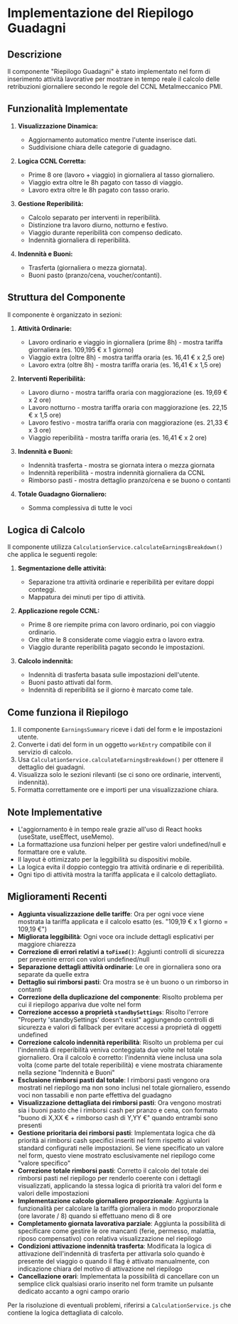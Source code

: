 # Implementazione del Riepilogo Guadagni

## Descrizione

Il componente "Riepilogo Guadagni" è stato implementato nel form di inserimento attività lavorative per mostrare in tempo reale il calcolo delle retribuzioni giornaliere secondo le regole del CCNL Metalmeccanico PMI.

## Funzionalità Implementate

1. **Visualizzazione Dinamica:**
   - Aggiornamento automatico mentre l'utente inserisce dati.
   - Suddivisione chiara delle categorie di guadagno.

2. **Logica CCNL Corretta:**
   - Prime 8 ore (lavoro + viaggio) in giornaliera al tasso giornaliero.
   - Viaggio extra oltre le 8h pagato con tasso di viaggio.
   - Lavoro extra oltre le 8h pagato con tasso orario.

3. **Gestione Reperibilità:**
   - Calcolo separato per interventi in reperibilità.
   - Distinzione tra lavoro diurno, notturno e festivo.
   - Viaggio durante reperibilità con compenso dedicato.
   - Indennità giornaliera di reperibilità.

4. **Indennità e Buoni:**
   - Trasferta (giornaliera o mezza giornata).
   - Buoni pasto (pranzo/cena, voucher/contanti).

## Struttura del Componente

Il componente è organizzato in sezioni:

1. **Attività Ordinarie:**
   - Lavoro ordinario e viaggio in giornaliera (prime 8h) - mostra tariffa giornaliera (es. 109,195 € x 1 giorno)
   - Viaggio extra (oltre 8h) - mostra tariffa oraria (es. 16,41 € x 2,5 ore)
   - Lavoro extra (oltre 8h) - mostra tariffa oraria (es. 16,41 € x 1,5 ore)

2. **Interventi Reperibilità:**
   - Lavoro diurno - mostra tariffa oraria con maggiorazione (es. 19,69 € x 2 ore)
   - Lavoro notturno - mostra tariffa oraria con maggiorazione (es. 22,15 € x 1,5 ore)
   - Lavoro festivo - mostra tariffa oraria con maggiorazione (es. 21,33 € x 3 ore)
   - Viaggio reperibilità - mostra tariffa oraria (es. 16,41 € x 2 ore)

3. **Indennità e Buoni:**
   - Indennità trasferta - mostra se giornata intera o mezza giornata
   - Indennità reperibilità - mostra indennità giornaliera da CCNL
   - Rimborso pasti - mostra dettaglio pranzo/cena e se buono o contanti

4. **Totale Guadagno Giornaliero:**
   - Somma complessiva di tutte le voci

## Logica di Calcolo

Il componente utilizza `CalculationService.calculateEarningsBreakdown()` che applica le seguenti regole:

1. **Segmentazione delle attività:**
   - Separazione tra attività ordinarie e reperibilità per evitare doppi conteggi.
   - Mappatura dei minuti per tipo di attività.

2. **Applicazione regole CCNL:**
   - Prime 8 ore riempite prima con lavoro ordinario, poi con viaggio ordinario.
   - Ore oltre le 8 considerate come viaggio extra o lavoro extra.
   - Viaggio durante reperibilità pagato secondo le impostazioni.

3. **Calcolo indennità:**
   - Indennità di trasferta basata sulle impostazioni dell'utente.
   - Buoni pasto attivati dal form.
   - Indennità di reperibilità se il giorno è marcato come tale.

## Come funziona il Riepilogo

1. Il componente `EarningsSummary` riceve i dati del form e le impostazioni utente.
2. Converte i dati del form in un oggetto `workEntry` compatibile con il servizio di calcolo.
3. Usa `CalculationService.calculateEarningsBreakdown()` per ottenere il dettaglio dei guadagni.
4. Visualizza solo le sezioni rilevanti (se ci sono ore ordinarie, interventi, indennità).
5. Formatta correttamente ore e importi per una visualizzazione chiara.

## Note Implementative

- L'aggiornamento è in tempo reale grazie all'uso di React hooks (useState, useEffect, useMemo).
- La formattazione usa funzioni helper per gestire valori undefined/null e formattare ore e valute.
- Il layout è ottimizzato per la leggibilità su dispositivi mobile.
- La logica evita il doppio conteggio tra attività ordinarie e di reperibilità.
- Ogni tipo di attività mostra la tariffa applicata e il calcolo dettagliato.

## Miglioramenti Recenti

- **Aggiunta visualizzazione delle tariffe**: Ora per ogni voce viene mostrata la tariffa applicata e il calcolo esatto (es. "109,19 € x 1 giorno = 109,19 €")
- **Migliorata leggibilità**: Ogni voce ora include dettagli esplicativi per maggiore chiarezza
- **Correzione di errori relativi a `toFixed()`**: Aggiunti controlli di sicurezza per prevenire errori con valori undefined/null
- **Separazione dettagli attività ordinarie**: Le ore in giornaliera sono ora separate da quelle extra
- **Dettaglio sui rimborsi pasti**: Ora mostra se è un buono o un rimborso in contanti
- **Correzione della duplicazione del componente**: Risolto problema per cui il riepilogo appariva due volte nel form
- **Correzione accesso a proprietà `standbySettings`**: Risolto l'errore "Property 'standbySettings' doesn't exist" aggiungendo controlli di sicurezza e valori di fallback per evitare accessi a proprietà di oggetti undefined
- **Correzione calcolo indennità reperibilità**: Risolto un problema per cui l'indennità di reperibilità veniva conteggiata due volte nel totale giornaliero. Ora il calcolo è corretto: l'indennità viene inclusa una sola volta (come parte del totale reperibilità) e viene mostrata chiaramente nella sezione "Indennità e Buoni"
- **Esclusione rimborsi pasti dal totale**: I rimborsi pasti vengono ora mostrati nel riepilogo ma non sono inclusi nel totale giornaliero, essendo voci non tassabili e non parte effettiva del guadagno
- **Visualizzazione dettagliata dei rimborsi pasti**: Ora vengono mostrati sia i buoni pasto che i rimborsi cash per pranzo e cena, con formato "buono di X,XX € + rimborso cash di Y,YY €" quando entrambi sono presenti
- **Gestione prioritaria dei rimborsi pasti**: Implementata logica che dà priorità ai rimborsi cash specifici inseriti nel form rispetto ai valori standard configurati nelle impostazioni. Se viene specificato un valore nel form, questo viene mostrato esclusivamente nel riepilogo come "valore specifico"
- **Correzione totale rimborsi pasti**: Corretto il calcolo del totale dei rimborsi pasti nel riepilogo per renderlo coerente con i dettagli visualizzati, applicando la stessa logica di priorità tra valori del form e valori delle impostazioni
- **Implementazione calcolo giornaliero proporzionale**: Aggiunta la funzionalità per calcolare la tariffa giornaliera in modo proporzionale (ore lavorate / 8) quando si effettuano meno di 8 ore
- **Completamento giornata lavorativa parziale**: Aggiunta la possibilità di specificare come gestire le ore mancanti (ferie, permesso, malattia, riposo compensativo) con relativa visualizzazione nel riepilogo
- **Condizioni attivazione indennità trasferta**: Modificata la logica di attivazione dell'indennità di trasferta per attivarla solo quando è presente del viaggio o quando il flag è attivato manualmente, con indicazione chiara del motivo di attivazione nel riepilogo
- **Cancellazione orari**: Implementata la possibilità di cancellare con un semplice click qualsiasi orario inserito nel form tramite un pulsante dedicato accanto a ogni campo orario

Per la risoluzione di eventuali problemi, riferirsi a `CalculationService.js` che contiene la logica dettagliata di calcolo.
